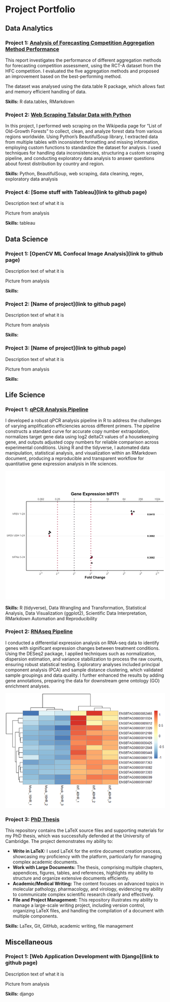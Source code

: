 # Project Portfolio
## Data Analytics

### Project 1: [Analysis of Forecasting Competition Aggregation Method Performance](https://github.com/MisokralPanovic/Forecasting-Competition-Data-Analysis)

This report investigates the performance of different aggregation methods for forecasting competition assessment, using the RCT-A dataset from the HFC competition. I evaluated the five aggregation methods and proposed an improvement based on the best-performing method.

The dataset was analysed using the data.table R package, which allows fast and memory efficient handling of data.

**Skills:** R data.tables, RMarkdown

### Project 2: [Web Scraping Tabular Data with Python](https://github.com/MisokralPanovic/Web-Scraping-Tabular-Data)

In this project, I performed web scraping on the Wikipedia page for “List of Old-Growth Forests” to collect, clean, and analyze forest data from various regions worldwide. Using Python’s BeautifulSoup library, I extracted data from multiple tables with inconsistent formatting and missing information, employing custom functions to standardize the dataset for analysis. I used techniques for handling data inconsistencies, structuring a custom scraping pipeline, and conducting exploratory data analysis to answer questions about forest distribution by country and region.

**Skills:** Python, BeautifulSoup, web scraping, data cleaning, regex, exploratory data analysis

### Project 4: [Some stuff with Tableau](link to github page)
Description text of what it is

Picture from analysis

**Skills:** tableau

## Data Science

### Project 1: [OpenCV ML Confocal Image Analysis](link to github page)

Description text of what it is

Picture from analysis

**Skills:**

### Project 2: [Name of project](link to github page)

Description text of what it is

Picture from analysis

**Skills:**

### Project 3: [Name of project](link to github page)

Description text of what it is

Picture from analysis

**Skills:**

## Life Science

### Project 1: [qPCR Analysis Pipeline](https://github.com/MisokralPanovic/qPCR-Analysis-Template)

I developed a robust qPCR analysis pipeline in R to address the challenges of varying amplification efficiencies across different primers. The pipeline constructs a standard curve for accurate copy number extrapolation, normalizes target gene data using log2 deltaCt values of a housekeeping gene, and outputs adjusted copy numbers for reliable comparison across experimental conditions. Using R and the tidyverse, I automated data manipulation, statistical analysis, and visualization within an RMarkdown document, producing a reproducible and transparent workflow for quantitative gene expression analysis in life sciences.

![](https://raw.githubusercontent.com/MisokralPanovic/qPCR-Analysis-Template/refs/heads/main/Figures/plot_normalised_values_bIFIT1.png)

**Skills:** R (tidyverse), Data Wrangling and Transformation, Statistical Analysis, Data Visualization (ggplot2), Scientific Data Interpretation, RMarkdown Automation and Reproducibility

### Project 2: [RNAseq Pipeline](https://github.com/MisokralPanovic/RNAseq)

I conducted a differential expression analysis on RNA-seq data to identify genes with significant expression changes between treatment conditions. Using the DESeq2 package, I applied techniques such as normalization, dispersion estimation, and variance stabilization to process the raw counts, ensuring robust statistical testing. Exploratory analyses included principal component analysis (PCA) and sample distance clustering, which validated sample groupings and data quality. I further enhanced the results by adding gene annotations, preparing the data for downstream gene ontology (GO) enrichment analyses.

![](https://raw.githubusercontent.com/MisokralPanovic/RNAseq/refs/heads/main/report/RNAseq-Pipeline-Report_files/figure-gfm/top_var_heatmap-1.png) 

### Project 3: [PhD Thesis](https://github.com/MisokralPanovic/Thesis)

This repository contains the LaTeX source files and supporting materials for my PhD thesis, which was successfully defended at the University of Cambridge. The project demonstrates my ability to:

- **Write in LaTeX:** I used LaTeX for the entire document creation process, showcasing my proficiency with the platform, particularly for managing complex academic documents.
- **Work with Large Documents:** The thesis, comprising multiple chapters, appendices, figures, tables, and references, highlights my ability to structure and organize extensive documents efficiently.
- **Academic/Medical Writing:** The content focuses on advanced topics in molecular pathology, pharmacology, and virology, evidencing my ability to communicate complex scientific research clearly and effectively.
- **File and Project Management:** This repository illustrates my ability to manage a large-scale writing project, including version control, organizing LaTeX files, and handling the compilation of a document with multiple components.

**Skills:** LaTex, Git, GitHub, academic writing, file management

## Miscellaneous

### Project 1: [Web Application Development with Django](link to github page)
Description text of what it is

Picture from analysis

**Skills:** django
